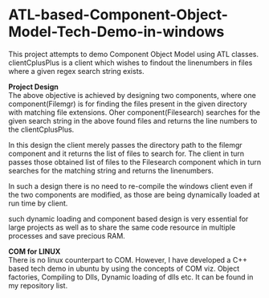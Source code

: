 # ATL-based-Component-Object-Model-Tech-Demo-in-windows
This project attempts to demo Component Object Model using ATL classes. clientCplusPlus is a client which wishes to findout the linenumbers in files where a given regex search string 		exists.

**Project Design**  
The above objective is achieved by designing two components, where one component(Filemgr) is for finding the files present in the given directory with matching file extensions. Oher 		component(Filesearch) searches for the given search string in the above found files and returns the line numbers to the clientCplusPlus.

In this design the client merely passes the directory path to the filemgr component and it returns the list of files to search for. The client in turn passes those obtained list of 		files to the Filesearch component which in turn searches for the matching string and returns the linenumbers.

In such a design there is no need to re-compile the windows client even if the two components are modified, as those are being dynamically loaded at run time by client.
	
such dynamic loading and component based design is very essential for large projects as well as to share the same code resource in multiple processes and save precious RAM.

**COM for LINUX**  
There is no linux counterpart to COM. However, I have developed a C++ based tech demo in ubuntu by using the concepts of COM viz. Object factories, Compiling to Dlls, Dynamic loading
of dlls etc. It can be found in my repository list.
